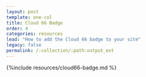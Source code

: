 ```yaml
---
layout: post
template: one-col
title: Cloud 66 Badge
order: 4
categories: resources
lead: "How to add the Cloud 66 badge to your site"
legacy: false
permalink: /:collection/:path:output_ext
---
```



{%include resources/cloud66-badge.md %}